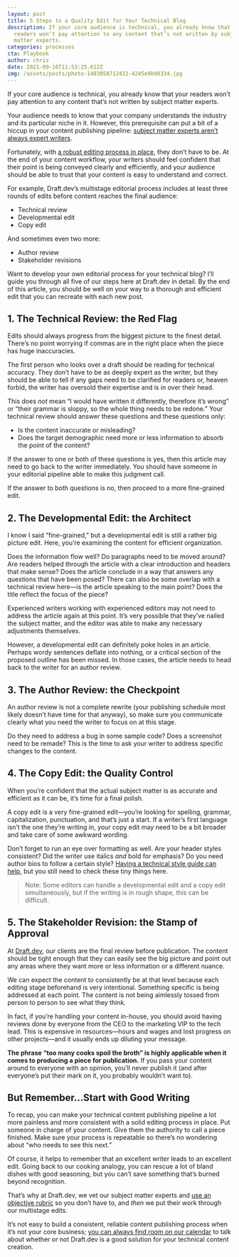 ```yaml
---
layout: post
title: 5 Steps to a Quality Edit for Your Technical Blog
description: If your core audience is technical, you already know that your
  readers won’t pay attention to any content that’s not written by subject
  matter experts.
categories: processes
cta: Playbook
author: chris
date: 2021-09-16T11:53:25.612Z
img: /assets/posts/photo-1483058712412-4245e9b90334.jpg
---
```



If your core audience is technical, you already know that your readers won’t pay attention to any content that’s not written by subject matter experts.

Your audience needs to know that your company understands the industry and its particular niche in it. However, this prerequisite can put a bit of a hiccup in your content publishing pipeline: [subject matter experts aren’t always expert writers](https://draft.dev/learn/technical-content).

Fortunately, with [a robust editing process in place](https://draft.dev/learn/posts/field-guide-to-technical-editing), they don’t have to be. At the end of your content workflow, your writers should feel confident that their point is being conveyed clearly and efficiently, and your audience should be able to trust that your content is easy to understand and correct.

For example, Draft.dev’s multistage editorial process includes at least three rounds of edits before content reaches the final audience:

* Technical review
* Developmental edit
* Copy edit

And sometimes even two more:

* Author review
* Stakeholder revisions

Want to develop your own editorial process for your technical blog? I’ll guide you through all five of our steps here at Draft.dev in detail. By the end of this article, you should be well on your way to a thorough and efficient edit that you can recreate with each new post.

## 1. The Technical Review: the Red Flag 

Edits should always progress from the biggest picture to the finest detail. There’s no point worrying if commas are in the right place when the piece has huge inaccuracies.

The first person who looks over a draft should be reading for technical accuracy. They don’t have to be as deeply expert as the writer, but they should be able to tell if any gaps need to be clarified for readers or, heaven forbid, the writer has oversold their expertise and is in over their head.

This does *not* mean “I would have written it differently, therefore it’s wrong” or “their grammar is sloppy, so the whole thing needs to be redone.” Your technical review should answer these questions and these questions only:

* Is the content inaccurate or misleading?
* Does the target demographic need more or less information to absorb the point of the content?

If the answer to one or both of these questions is yes, then this article may need to go back to the writer immediately. You should have someone in your editorial pipeline able to make this judgment call.

If the answer to both questions is no, then proceed to a more fine-grained edit.

## 2. The Developmental Edit: the Architect

I know I said “fine-grained,” but a developmental edit is still a rather big picture edit. Here, you’re examining the content for efficient organization.

Does the information flow well? Do paragraphs need to be moved around? Are readers helped through the article with a clear introduction and headers that make sense? Does the article conclude in a way that answers any questions that have been posed? There can also be some overlap with a technical review here—is the article speaking to the main point? Does the title reflect the focus of the piece?

Experienced writers working with experienced editors may not need to address the article again at this point. It’s very possible that they’ve nailed the subject matter, and the editor was able to make any necessary adjustments themselves.

However, a developmental edit can definitely poke holes in an article. Perhaps wordy sentences deflate into nothing, or a critical section of the proposed outline has been missed. In those cases, the article needs to head back to the writer for an author review.

## 3. The Author Review: the Checkpoint

An author review is not a complete rewrite (your publishing schedule most likely doesn’t have time for that anyway), so make sure you communicate clearly what you need the writer to focus on at this stage.

Do they need to address a bug in some sample code? Does a screenshot need to be remade? This is the time to ask your writer to address specific changes to the content.

## 4. The Copy Edit: the Quality Control

When you’re confident that the actual subject matter is as accurate and efficient as it can be, it’s time for a final polish.

A copy edit is a very fine-grained edit—you’re looking for spelling, grammar, capitalization, punctuation, and that’s just a start. If a writer’s first language isn’t the one they’re writing in, your copy edit may need to be a bit broader and take care of some awkward wording.

Don’t forget to run an eye over formatting as well. Are your header styles consistent? Did the writer use italics *and* bold for emphasis? Do you need author bios to follow a certain style? [Having a technical style guide can help](https://draft.dev/learn/styleguide), but you still need to check these tiny things here.

> Note: Some editors can handle a developmental edit and a copy edit simultaneously, but if the writing is in rough shape, this can be difficult.

## 5. The Stakeholder Revision: the Stamp of Approval

At [Draft.dev](https://draft.dev), our clients are the final review before publication. The content should be tight enough that they can easily see the big picture and point out any areas where they want more or less information or a different nuance.

We can expect the content to consistently be at that level because each editing stage beforehand is very intentional. Something specific is being addressed at each point. The content is not being aimlessly tossed from person to person to see what they think.

In fact, if you’re handling your content in-house, you should avoid having reviews done by everyone from the CEO to the marketing VIP to the tech lead. This is expensive in resources—hours and wages and lost progress on other projects—and it usually ends up diluting your message.

**The phrase “too many cooks spoil the broth” is highly applicable when it comes to producing a piece for publication.** If you pass your content around to everyone with an opinion, you’ll never publish it (and after everyone’s put their mark on it, you probably wouldn’t want to).

## But Remember…Start with Good Writing

To recap, you can make your technical content publishing pipeline a lot more painless and more consistent with a solid editing process in place. Put someone in charge of your content. Give them the authority to call a piece finished. Make sure your process is repeatable so there’s no wondering about “who needs to see this next.”

Of course, it helps to remember that an excellent writer leads to an excellent edit. Going back to our cooking analogy, you can rescue a lot of bland dishes with good seasoning, but you can’t save something that’s burned beyond recognition.

That’s why at Draft.dev, we vet our subject matter experts and [use an objective rubric](https://draft.dev/learn/technical-writing-rubric) so you don’t have to, and *then* we put their work through our multistage edits.

It’s not easy to build a consistent, reliable content publishing process when it’s not your core business; [you can always find room on our calendar](https://draft.dev/call) to talk about whether or not Draft.dev is a good solution for your technical content creation.

